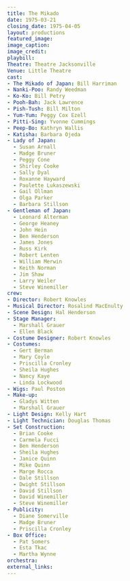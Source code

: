 ```yaml
---
title: The Mikado
date: 1975-03-21
closing_date: 1975-04-05
layout: productions
featured_image:
image_caption:
image_credit:
playbill:
Theatre: Theatre Jacksonville
Venue: Little Theatre
cast:
- The Mikado of Japan: Bill Harriman
- Nanki-Poo: Randy Weedman
- Ko-Ko: Bill Petry
- Pooh-Bah: Jack Lawrence
- Pish-Tush: Bill Milton
- Yum-Yum: Peggy Cox Ezell
- Pitti-Sing: Yvonne Cummings
- Peep-Bo: Kathryn Wallis
- Katisha: Barbara Ojeda
- Lady of Japan:
  - Susan Arnall
  - Madge Bruner
  - Peggy Cone
  - Shirley Cooke
  - Sally Dyal
  - Roxanne Hayward
  - Paulette Lukaszewski
  - Gail Ollman
  - Olga Parker
  - Barbara Stillson
- Gentleman of Japan:
  - Leonard Alterman
  - George Heaney
  - John Hein
  - Ben Henderson
  - James Jones
  - Russ Kirk
  - Robert Lenten
  - William Merwin
  - Keith Norman
  - Jim Shaw
  - Larry Weiler
  - Steve Winemiller
crew:
- Director: Robert Knowles
- Musical Director: Rosalind MacEnulty
- Scene Design: Hal Henderson
- Stage Manager:
  - Marshall Grauer
  - Ellen Black
- Costume Designer: Robert Knowles
- Costumes:
  - Gert Berman
  - Mary Coyle
  - Priscilla Cronley
  - Sheila Hughes
  - Nancy Kaye
  - Linda Lockwood
- Wigs: Paul Poston
- Make-up:
  - Gladys Witten
  - Marshall Grauer
- Light Design: Kelly Hart
- Light Technician: Douglas Thomas
- Set Construction:
  - Brian Cooke
  - Carmela Fucci
  - Ben Henderson
  - Sheila Hughes
  - Janice Quinn
  - Mike Quinn
  - Marge Rocca
  - Dale Stillson
  - Dwight Stillson
  - David Stillson
  - David Winemiller
  - Steve Winemiller
- Publicity:
  - Diane Somerville
  - Madge Bruner
  - Priscilla Cronley
- Box Office:
  - Pat Somers
  - Esta Tkac
  - Martha Wynne
orchestra:
external_links:
---
```


